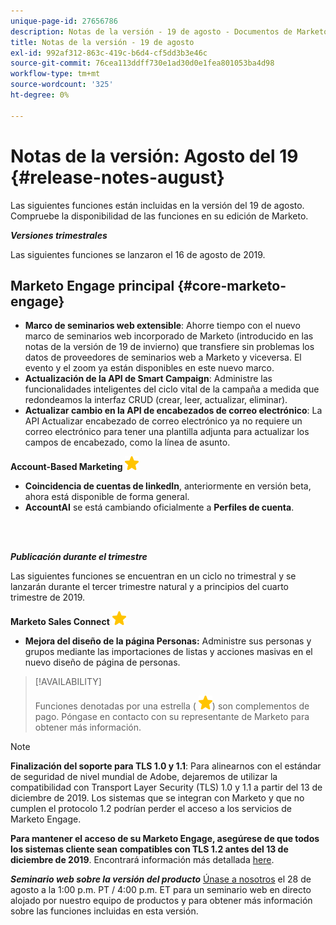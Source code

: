 ```yaml
---
unique-page-id: 27656786
description: Notas de la versión - 19 de agosto - Documentos de Marketo - Documentación del producto
title: Notas de la versión - 19 de agosto
exl-id: 992af312-863c-419c-b6d4-cf5dd3b3e46c
source-git-commit: 76cea113ddff730e1ad30d0e1fea801053ba4d98
workflow-type: tm+mt
source-wordcount: '325'
ht-degree: 0%

---
```


# Notas de la versión: Agosto del 19 {#release-notes-august}

Las siguientes funciones están incluidas en la versión del 19 de agosto. Compruebe la disponibilidad de las funciones en su edición de Marketo.

**_Versiones trimestrales_**

Las siguientes funciones se lanzaron el 16 de agosto de 2019.

## Marketo Engage principal {#core-marketo-engage}

* **Marco de seminarios web extensible**: Ahorre tiempo con el nuevo marco de seminarios web incorporado de Marketo (introducido en las notas de la versión de 19 de invierno) que transfiere sin problemas los datos de proveedores de seminarios web a Marketo y viceversa. El evento y el zoom ya están disponibles en este nuevo marco.
* **Actualización de la API de Smart Campaign**: Administre las funcionalidades inteligentes del ciclo vital de la campaña a medida que redondeamos la interfaz CRUD (crear, leer, actualizar, eliminar).
* **Actualizar cambio en la API de encabezados de correo electrónico**: La API Actualizar encabezado de correo electrónico ya no requiere un correo electrónico para tener una plantilla adjunta para actualizar los campos de encabezado, como la línea de asunto.

**Account-Based Marketing** ![(estrella)](assets/yellow-star.png)

* **Coincidencia de cuentas de linkedIn**, anteriormente en versión beta, ahora está disponible de forma general.
* **AccountAI** se está cambiando oficialmente a **Perfiles de cuenta**.

<br> 

**_Publicación durante el trimestre_**

Las siguientes funciones se encuentran en un ciclo no trimestral y se lanzarán durante el tercer trimestre natural y a principios del cuarto trimestre de 2019.

**Marketo Sales Connect** ![(estrella)](assets/yellow-star.png)

* **Mejora del diseño de la página Personas:** Administre sus personas y grupos mediante las importaciones de listas y acciones masivas en el nuevo diseño de página de personas.

>[!AVAILABILITY]
>
>Funciones denotadas por una estrella ( ![(estrella)](assets/yellow-star.png)) son complementos de pago. Póngase en contacto con su representante de Marketo para obtener más información.

>[!NOTE]
>
>**Finalización del soporte para TLS 1.0 y 1.1**: Para alinearnos con el estándar de seguridad de nivel mundial de Adobe, dejaremos de utilizar la compatibilidad con Transport Layer Security (TLS) 1.0 y 1.1 a partir del 13 de diciembre de 2019. Los sistemas que se integran con Marketo y que no cumplen el protocolo 1.2 podrían perder el acceso a los servicios de Marketo Engage.
>
>**Para mantener el acceso de su Marketo Engage, asegúrese de que todos los sistemas cliente sean compatibles con TLS 1.2 antes del 13 de diciembre de 2019**. Encontrará información más detallada [here](https://nation.marketo.com/docs/DOC-7059-tls-10-11-deprecation-faq).

**_Seminario web sobre la versión del producto_** [Únase a nosotros](https://engage.marketo.com/August_19_Release_Webinar.html) el 28 de agosto a la 1:00 p.m. PT / 4:00 p.m. ET para un seminario web en directo alojado por nuestro equipo de productos y para obtener más información sobre las funciones incluidas en esta versión.
